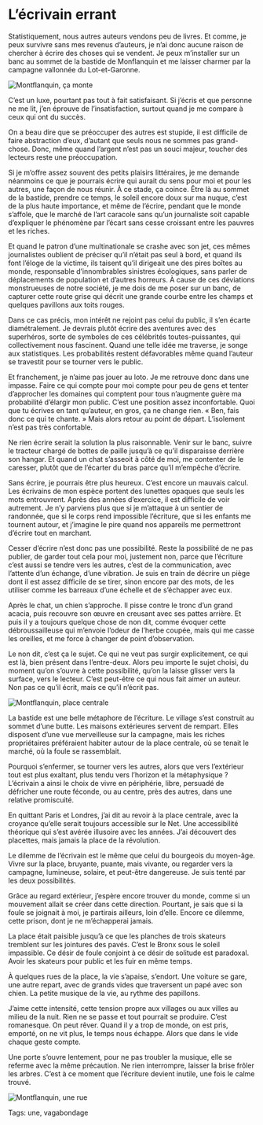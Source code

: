 # L’écrivain errant

Statistiquement, nous autres auteurs vendons peu de livres. Et comme, je peux survivre sans mes revenus d’auteurs, je n’ai donc aucune raison de chercher à écrire des choses qui se vendent. Je peux m’installer sur un banc au sommet de la bastide de Monflanquin et me laisser charmer par la campagne vallonnée du Lot-et-Garonne.

![Montflanquin, ça monte](https://tcrouzet.com/images_tc/2014/10/mont4.jpg)

C’est un luxe, pourtant pas tout à fait satisfaisant. Si j’écris et que personne ne me lit, j’en éprouve de l’insatisfaction, surtout quand je me compare à ceux qui ont du succès.

On a beau dire que se préoccuper des autres est stupide, il est difficile de faire abstraction d’eux, d’autant que seuls nous ne sommes pas grand-chose. Donc, même quand l’argent n’est pas un souci majeur, toucher des lecteurs reste une préoccupation.

Si je m’offre assez souvent des petits plaisirs littéraires, je me demande néanmoins ce que je pourrais écrire qui aurait du sens pour moi et pour les autres, une façon de nous réunir. À ce stade, ça coince. Être là au sommet de la bastide, prendre ce temps, le soleil encore doux sur ma nuque, c’est de la plus haute importance, et même de l’écrire, pendant que le monde s’affole, que le marché de l’art caracole sans qu’un journaliste soit capable d’expliquer le phénomène par l’écart sans cesse croissant entre les pauvres et les riches.

Et quand le patron d’une multinationale se crashe avec son jet, ces mêmes journalistes oublient de préciser qu’il n’était pas seul à bord, et quand ils font l’éloge de la victime, ils taisent qu’il dirigeait une des pires boîtes au monde, responsable d’innombrables sinistres écologiques, sans parler de déplacements de population et d’autres horreurs. À cause de ces déviations monstrueuses de notre société, je me dois de me poser sur un banc, de capturer cette route grise qui décrit une grande courbe entre les champs et quelques pavillons aux toits rouges.

Dans ce cas précis, mon intérêt ne rejoint pas celui du public, il s’en écarte diamétralement. Je devrais plutôt écrire des aventures avec des superhéros, sorte de symboles de ces célébrités toutes-puissantes, qui collectivement nous fascinent. Quand une telle idée me traverse, je songe aux statistiques. Les probabilités restent défavorables même quand l’auteur se travestit pour se tourner vers le public.

Et franchement, je n’aime pas jouer au loto. Je me retrouve donc dans une impasse. Faire ce qui compte pour moi compte pour peu de gens et tenter d’approcher les domaines qui comptent pour tous n’augmente guère ma probabilité d’élargir mon public. C’est une position assez inconfortable. Quoi que tu écrives en tant qu’auteur, en gros, ça ne change rien. « Ben, fais donc ce qui te chante. » Mais alors retour au point de départ. L’isolement n’est pas très confortable.

Ne rien écrire serait la solution la plus raisonnable. Venir sur le banc, suivre le tracteur chargé de bottes de paille jusqu’à ce qu’il disparaisse derrière son hangar. Et quand un chat s’asseoit à côté de moi, me contenter de le caresser, plutôt que de l’écarter du bras parce qu’il m’empêche d’écrire.

Sans écrire, je pourrais être plus heureux. C’est encore un mauvais calcul. Les écrivains de mon espèce portent des lunettes opaques que seuls les mots entrouvrent. Après des années d’exercice, il est difficile de voir autrement. Je n’y parviens plus que si je m’attaque à un sentier de randonnée, que si le corps rend impossible l’écriture, que si les enfants me tournent autour, et j’imagine le pire quand nos appareils me permettront d’écrire tout en marchant.

Cesser d’écrire n’est donc pas une possibilité. Reste la possibilité de ne pas publier, de garder tout cela pour moi, justement non, parce que l’écriture c’est aussi se tendre vers les autres, c’est de la communication, avec l’attente d’un échange, d’une vibration. Je suis en train de décrire un piège dont il est assez difficile de se tirer, sinon encore par des mots, de les utiliser comme les barreaux d’une échelle et de s’échapper avec eux.

Après le chat, un chien s’approche. Il pisse contre le tronc d’un grand acacia, puis recouvre son œuvre en creusant avec ses pattes arrière. Et puis il y a toujours quelque chose de non dit, comme évoquer cette débroussailleuse qui m’envoie l’odeur de l’herbe coupée, mais qui me casse les oreilles, et me force à changer de point d’observation.

Le non dit, c’est ça le sujet. Ce qui ne veut pas surgir explicitement, ce qui est là, bien présent dans l’entre-deux. Alors peu importe le sujet choisi, du moment qu’on s’ouvre à cette possibilité, qu’on la laisse glisser vers la surface, vers le lecteur. C’est peut-être ce qui nous fait aimer un auteur. Non pas ce qu’il écrit, mais ce qu’il n’écrit pas.

![Montflanquin, place centrale](https://tcrouzet.com/images_tc/2014/10/mont2.jpg)

La bastide est une belle métaphore de l’écriture. Le village s’est construit au sommet d’une butte. Les maisons extérieures servent de rempart. Elles disposent d’une vue merveilleuse sur la campagne, mais les riches propriétaires préféraient habiter autour de la place centrale, où se tenait le marché, où la foule se rassemblait.

Pourquoi s’enfermer, se tourner vers les autres, alors que vers l’extérieur tout est plus exaltant, plus tendu vers l’horizon et la métaphysique ? L’écrivain a ainsi le choix de vivre en périphérie, libre, persuadé de défricher une route féconde, ou au centre, près des autres, dans une relative promiscuité.

En quittant Paris et Londres, j’ai dit au revoir à la place centrale, avec la croyance qu’elle serait toujours accessible sur le Net. Une accessibilité théorique qui s’est avérée illusoire avec les années. J’ai découvert des placettes, mais jamais la place de la révolution.

Le dilemme de l’écrivain est le même que celui du bourgeois du moyen-âge. Vivre sur la place, bruyante, puante, mais vivante, ou regarder vers la campagne, lumineuse, solaire, et peut-être dangereuse. Je suis tenté par les deux possibilités.

Grâce au regard extérieur, j’espère encore trouver du monde, comme si un mouvement allait se créer dans cette direction. Pourtant, je sais que si la foule se joignait à moi, je partirais ailleurs, loin d’elle. Encore ce dilemme, cette prison, dont je ne m’échapperai jamais.

La place était paisible jusqu’à ce que les planches de trois skateurs tremblent sur les jointures des pavés. C’est le Bronx sous le soleil impassible. Ce désir de foule conjoint à ce désir de solitude est paradoxal. Avoir les skateurs pour public et les fuir en même temps.

À quelques rues de la place, la vie s’apaise, s’endort. Une voiture se gare, une autre repart, avec de grands vides que traversent un papé avec son chien. La petite musique de la vie, au rythme des papillons.

J’aime cette intensité, cette tension propre aux villages ou aux villes au milieu de la nuit. Rien ne se passe et tout pourrait se produire. C’est romanesque. On peut rêver. Quand il y a trop de monde, on est pris, emporté, on ne vit plus, le temps nous échappe. Alors que dans le vide chaque geste compte.

Une porte s’ouvre lentement, pour ne pas troubler la musique, elle se referme avec la même précaution. Ne rien interrompre, laisser la brise frôler les arbres. C’est à ce moment que l’écriture devient inutile, une fois le calme trouvé.

![Montflanquin, une rue](https://tcrouzet.com/images_tc/2014/10/mont3.jpg)



Tags: une, vagabondage